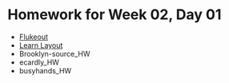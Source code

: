 # Homework for Week 02, Day 01

- [Flukeout](http://flukeout.github.io/)
- [Learn Layout](http://learnlayout.com/)
- Brooklyn-source_HW
- ecardly_HW
- busyhands_HW
